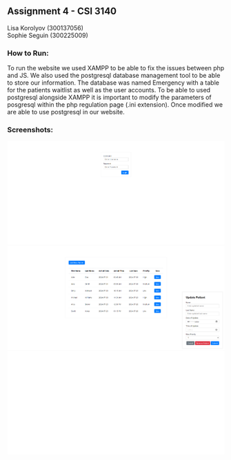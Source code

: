 ## Assignment 4 - CSI 3140

Lisa Korolyov (300137056) \
Sophie Seguin (300225009)

### How to Run:
To run the website we used XAMPP to be able to fix the issues between php and JS. We also used the postgresql database management tool to be able to store our information. The database was named Emergency with a table for the patients waitlist as well as the user accounts.
To be able to used postgresql alongside XAMPP it is important to modify the parameters of posgresql within the php regulation page (.ini extension). Once modified we are able to use postgresql in our website.

### Screenshots: 
![LoginPage](/screenshots/loginPage.png)
![AdminPage](/screenshots/adminPage.png)
![patientPage](/screenshots/patientPage.png)
